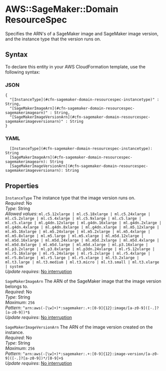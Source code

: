 # AWS::SageMaker::Domain ResourceSpec<a name="aws-properties-sagemaker-domain-resourcespec"></a>

Specifies the ARN's of a SageMaker image and SageMaker image version, and the instance type that the version runs on\.

## Syntax<a name="aws-properties-sagemaker-domain-resourcespec-syntax"></a>

To declare this entity in your AWS CloudFormation template, use the following syntax:

### JSON<a name="aws-properties-sagemaker-domain-resourcespec-syntax.json"></a>

```
{
  "[InstanceType](#cfn-sagemaker-domain-resourcespec-instancetype)" : String,
  "[SageMakerImageArn](#cfn-sagemaker-domain-resourcespec-sagemakerimagearn)" : String,
  "[SageMakerImageVersionArn](#cfn-sagemaker-domain-resourcespec-sagemakerimageversionarn)" : String
}
```

### YAML<a name="aws-properties-sagemaker-domain-resourcespec-syntax.yaml"></a>

```
  [InstanceType](#cfn-sagemaker-domain-resourcespec-instancetype): String
  [SageMakerImageArn](#cfn-sagemaker-domain-resourcespec-sagemakerimagearn): String
  [SageMakerImageVersionArn](#cfn-sagemaker-domain-resourcespec-sagemakerimageversionarn): String
```

## Properties<a name="aws-properties-sagemaker-domain-resourcespec-properties"></a>

`InstanceType`  <a name="cfn-sagemaker-domain-resourcespec-instancetype"></a>
The instance type that the image version runs on\.  
*Required*: No  
*Type*: String  
*Allowed values*: `ml.c5.12xlarge | ml.c5.18xlarge | ml.c5.24xlarge | ml.c5.2xlarge | ml.c5.4xlarge | ml.c5.9xlarge | ml.c5.large | ml.c5.xlarge | ml.g4dn.12xlarge | ml.g4dn.16xlarge | ml.g4dn.2xlarge | ml.g4dn.4xlarge | ml.g4dn.8xlarge | ml.g4dn.xlarge | ml.m5.12xlarge | ml.m5.16xlarge | ml.m5.24xlarge | ml.m5.2xlarge | ml.m5.4xlarge | ml.m5.8xlarge | ml.m5.large | ml.m5.xlarge | ml.m5d.12xlarge | ml.m5d.16xlarge | ml.m5d.24xlarge | ml.m5d.2xlarge | ml.m5d.4xlarge | ml.m5d.8xlarge | ml.m5d.large | ml.m5d.xlarge | ml.p3.16xlarge | ml.p3.2xlarge | ml.p3.8xlarge | ml.p3dn.24xlarge | ml.r5.12xlarge | ml.r5.16xlarge | ml.r5.24xlarge | ml.r5.2xlarge | ml.r5.4xlarge | ml.r5.8xlarge | ml.r5.large | ml.r5.xlarge | ml.t3.2xlarge | ml.t3.large | ml.t3.medium | ml.t3.micro | ml.t3.small | ml.t3.xlarge | system`  
*Update requires*: [No interruption](https://docs.aws.amazon.com/AWSCloudFormation/latest/UserGuide/using-cfn-updating-stacks-update-behaviors.html#update-no-interrupt)

`SageMakerImageArn`  <a name="cfn-sagemaker-domain-resourcespec-sagemakerimagearn"></a>
The ARN of the SageMaker image that the image version belongs to\.  
*Required*: No  
*Type*: String  
*Maximum*: `256`  
*Pattern*: `^arn:aws(-[\w]+)*:sagemaker:.+:[0-9]{12}:image/[a-z0-9]([-.]?[a-z0-9])*$`  
*Update requires*: [No interruption](https://docs.aws.amazon.com/AWSCloudFormation/latest/UserGuide/using-cfn-updating-stacks-update-behaviors.html#update-no-interrupt)

`SageMakerImageVersionArn`  <a name="cfn-sagemaker-domain-resourcespec-sagemakerimageversionarn"></a>
The ARN of the image version created on the instance\.  
*Required*: No  
*Type*: String  
*Maximum*: `256`  
*Pattern*: `^arn:aws(-[\w]+)*:sagemaker:.+:[0-9]{12}:image-version/[a-z0-9]([-.]?[a-z0-9])*/[0-9]+$`  
*Update requires*: [No interruption](https://docs.aws.amazon.com/AWSCloudFormation/latest/UserGuide/using-cfn-updating-stacks-update-behaviors.html#update-no-interrupt)